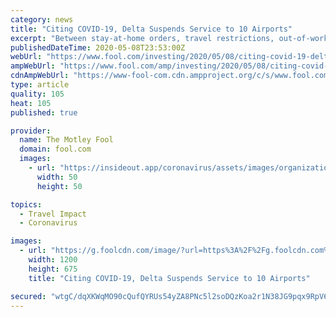 ```yaml
---
category: news
title: "Citing COVID-19, Delta Suspends Service to 10 Airports"
excerpt: "Between stay-at-home orders, travel restrictions, out-of-work customers, and general apathy toward traveling right now, Delta Air Lines (NYSE:DAL) says that roughly 70% of its 885 aircraft are currently grounded,"
publishedDateTime: 2020-05-08T23:53:00Z
webUrl: "https://www.fool.com/investing/2020/05/08/citing-covid-19-delta-suspends-service-to-10-airpo.aspx"
ampWebUrl: "https://www.fool.com/amp/investing/2020/05/08/citing-covid-19-delta-suspends-service-to-10-airpo.aspx"
cdnAmpWebUrl: "https://www-fool-com.cdn.ampproject.org/c/s/www.fool.com/amp/investing/2020/05/08/citing-covid-19-delta-suspends-service-to-10-airpo.aspx"
type: article
quality: 105
heat: 105
published: true

provider:
  name: The Motley Fool
  domain: fool.com
  images:
    - url: "https://insideout.app/coronavirus/assets/images/organizations/fool.com-50x50.jpg"
      width: 50
      height: 50

topics:
  - Travel Impact
  - Coronavirus

images:
  - url: "https://g.foolcdn.com/image/?url=https%3A%2F%2Fg.foolcdn.com%2Feditorial%2Fimages%2F573131%2Frow-of-airplanes-on-the-ground.jpg&w=1200&op=resize"
    width: 1200
    height: 675
    title: "Citing COVID-19, Delta Suspends Service to 10 Airports"

secured: "wtgC/dqXKWqMO90cQufQYRUs54yZA8PNc5l2soDQzKoa2r1N38JG9pqx9RpV6+22ZtB+rZtFCGCklRANZbSDp0Khq6jkF1y1mZyjBnt8SxwqnIWMI97bjHOQRFmy3sVCILM6E74Axp8g6SOmUY0BKY80onn5GPvhLuR09QOwVJAGqoTHeOc1AJ0bwZ5NjjbA/sgbhBKOFXM8P7iJiJmLMJBWuNO4jqYbtBnusOJAMCZbz8ABcWvKg0eweXP/1p28XCyz+7Jdn1wwTfYCqXEb0Cr8odeOC/n7wS3UwMriAjdD8vrdvDsUdrQGduRR/7C5;JJaKERXr9Sw4bzar5QbFpw=="
---
```


